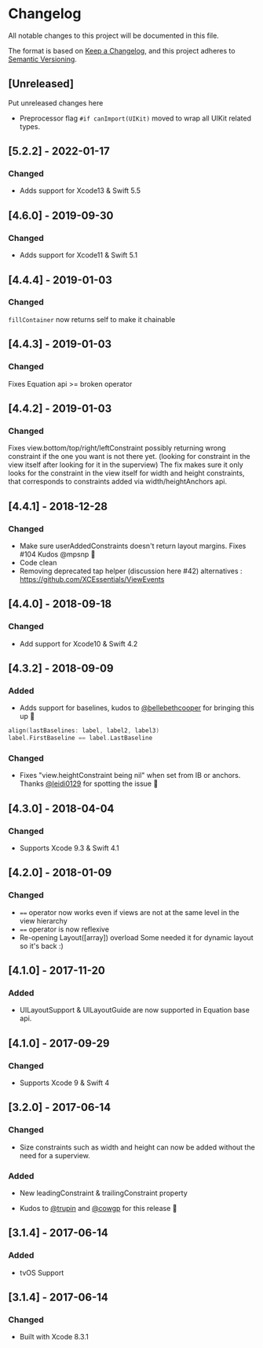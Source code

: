 # Changelog
All notable changes to this project will be documented in this file.

The format is based on [Keep a Changelog](https://keepachangelog.com/en/1.0.0/),
and this project adheres to [Semantic Versioning](https://semver.org/spec/v2.0.0.html).

## [Unreleased]
Put unreleased changes here
- Preprocessor flag `#if canImport(UIKit)` moved to wrap all UIKit related types.

## [5.2.2] - 2022-01-17
### Changed
- Adds support for Xcode13 & Swift 5.5

## [4.6.0] - 2019-09-30
### Changed
- Adds support for Xcode11 & Swift 5.1

## [4.4.4] - 2019-01-03
### Changed
`fillContainer` now returns self to make it chainable

## [4.4.3] - 2019-01-03
### Changed
Fixes Equation api >= broken operator

## [4.4.2] - 2019-01-03
### Changed
Fixes view.bottom/top/right/leftConstraint possibly returning wrong constraint if the one you want is not there yet. (looking for constraint in the view itself after looking for it in the superview)
The fix makes sure it only looks for the constraint in the view itself for width and height constraints, that corresponds to constraints added via width/heightAnchors api.

## [4.4.1] - 2018-12-28
### Changed
- Make sure userAddedConstraints doesn't return layout margins. Fixes #104 Kudos @mpsnp 👏
- Code clean
- Removing deprecated tap helper (discussion here #42) alternatives : https://github.com/XCEssentials/ViewEvents

## [4.4.0] - 2018-09-18
### Changed
- Add support for Xcode10 & Swift 4.2

## [4.3.2] - 2018-09-09
### Added
- Adds support for baselines, kudos to [@bellebethcooper](https://github.com/bellebethcooper) for bringing this up 🚀

```swift
align(lastBaselines: label, label2, label3)
label.FirstBaseline == label.LastBaseline
```

### Changed
- Fixes "view.heightConstraint being nil" when set from IB or anchors.  Thanks [@leidi0129](https://github.com/leidi0129) for spotting the issue 👏

## [4.3.0] - 2018-04-04
### Changed
- Supports Xcode 9.3 & Swift 4.1

## [4.2.0] - 2018-01-09

### Changed
- `==` operator now works even if views are not at the same level in the view hierarchy
- `==` operator is now reflexive
- Re-opening Layout([array]) overload Some needed it for dynamic layout so it's back :)



## [4.1.0] - 2017-11-20

### Added
- UILayoutSupport & UILayoutGuide are now supported in Equation base api.

## [4.1.0] - 2017-09-29

### Changed
- Supports Xcode 9 & Swift 4

## [3.2.0] - 2017-06-14

### Changed
- Size constraints such as width and height can now be added without the need for a superview.

### Added
- New leadingConstraint & trailingConstraint property

- Kudos to [@trupin](https://github.com/trupin) and [@cowgp](https://github.com/cowgp) for this release 🎉

## [3.1.4] - 2017-06-14

### Added
- tvOS Support

## [3.1.4] - 2017-06-14

### Changed
- Built with Xcode 8.3.1
